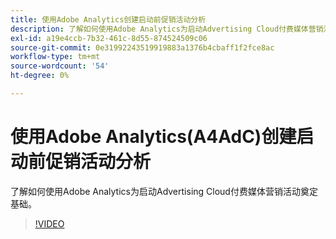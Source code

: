 ```yaml
---
title: 使用Adobe Analytics创建启动前促销活动分析
description: 了解如何使用Adobe Analytics为启动Advertising Cloud付费媒体营销活动奠定基础。
exl-id: a19e4ccb-7b32-461c-8d55-874524509c06
source-git-commit: 0e31992243519919883a1376b4cbaff1f2fce8ac
workflow-type: tm+mt
source-wordcount: '54'
ht-degree: 0%

---
```


# 使用Adobe Analytics(A4AdC)创建启动前促销活动分析

了解如何使用Adobe Analytics为启动Advertising Cloud付费媒体营销活动奠定基础。

>[!VIDEO](https://video.tv.adobe.com/v/33501)
